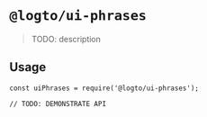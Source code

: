 # `@logto/ui-phrases`

> TODO: description

## Usage

```
const uiPhrases = require('@logto/ui-phrases');

// TODO: DEMONSTRATE API
```
